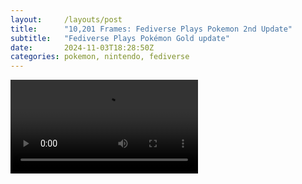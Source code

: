```yaml
---
layout:     /layouts/post
title:      "10,201 Frames: Fediverse Plays Pokemon 2nd Update"
subtitle:   "Fediverse Plays Pokémon Gold update"
date:       2024-11-03T18:28:50Z
categories: pokemon, nintendo, fediverse
---
```



<div class="video-container">
  <video controls="">
    <source src="/video/pokemon_update_2.mp4" type="video/mp4">
    Your browser does not support the video tag.
  </video>
</div>
